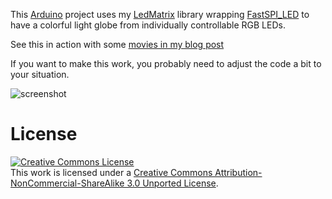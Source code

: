 This [Arduino](http://www.arduino.cc/) project uses my [LedMatrix](https://github.com/dbu/arduino-LedMatrix) library wrapping [FastSPI_LED](http://code.google.com/p/fastspi/) to have a colorful light globe from individually controllable RGB LEDs.

See this in action with some [movies in my blog post](http://davidbu.ch/mann/blog/2012-01-25/colorful-globe-ws2801-led-strip.html)

If you want to make this work, you probably need to adjust the code a bit to your situation.

![screenshot](http://davidbu.ch/mann/sites/davidbu.ch/files/imagecache/medium/2012/01/A%20colorful%20globe%20with%20the%20WS2801%20LED%20strip/dsc_0029.jpg)

# License

<a rel="license" href="http://creativecommons.org/licenses/by-nc-sa/3.0/"><img alt="Creative Commons License" style="border-width:0" src="http://i.creativecommons.org/l/by-nc-sa/3.0/88x31.png" /></a><br />This work is licensed under a <a rel="license" href="http://creativecommons.org/licenses/by-nc-sa/3.0/">Creative Commons Attribution-NonCommercial-ShareAlike 3.0 Unported License</a>.